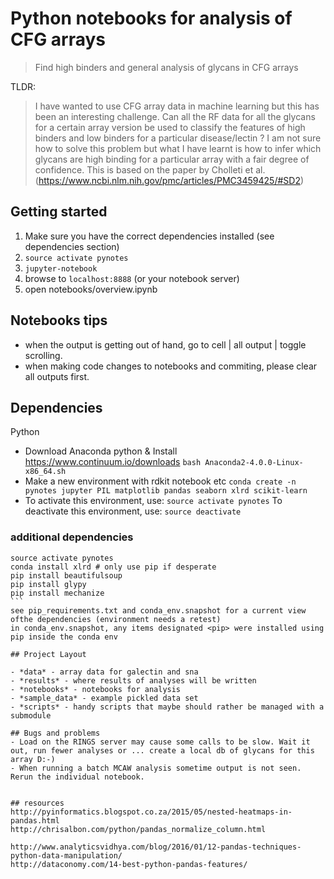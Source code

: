 
# Python notebooks for analysis of CFG arrays

> Find high binders and general analysis of glycans in CFG arrays

TLDR:
> I have wanted to use CFG array data in machine learning but this has been an interesting challenge.
Can all the RF data for all the glycans for a certain array version be used to classify the features of high binders and low binders for a particular disease/lectin ?
I am not sure how to solve this problem but what I have learnt is how to infer which glycans are high binding for a particular array with a fair degree of confidence. This is based on the paper by Cholleti et al. (https://www.ncbi.nlm.nih.gov/pmc/articles/PMC3459425/#SD2)


## Getting started

1. Make sure you have the correct dependencies installed (see dependencies section)
2. `source activate pynotes`
3. `jupyter-notebook`
4. browse to `localhost:8888` (or your notebook server)
5. open notebooks/overview.ipynb


## Notebooks tips
 - when the output is getting out of hand, go to cell | all output | toggle scrolling.
 - when making code changes to notebooks and commiting, please clear all outputs first.

## Dependencies
Python

- Download Anaconda python & Install
https://www.continuum.io/downloads
`bash Anaconda2-4.0.0-Linux-x86_64.sh`
- Make a new environment with rdkit notebook etc
`conda create -n pynotes jupyter PIL matplotlib pandas seaborn xlrd scikit-learn`
-  To activate this environment, use: `source activate pynotes` To deactivate this environment, use: `source deactivate`

### additional dependencies

````
source activate pynotes
conda install xlrd # only use pip if desperate
pip install beautifulsoup
pip install glypy
pip install mechanize
```
see pip_requirements.txt and conda_env.snapshot for a current view ofthe dependencies (environment needs a retest)
in conda_env.snapshot, any items designated <pip> were installed using pip inside the conda env

## Project Layout

- *data* - array data for galectin and sna
- *results* - where results of analyses will be written
- *notebooks* - notebooks for analysis
- *sample_data* - example pickled data set
- *scripts* - handy scripts that maybe should rather be managed with a submodule

## Bugs and problems
- Load on the RINGS server may cause some calls to be slow. Wait it out, run fewer analyses or ... create a local db of glycans for this array D:-)
- When running a batch MCAW analysis sometime output is not seen. Rerun the individual notebook.


## resources
http://pyinformatics.blogspot.co.za/2015/05/nested-heatmaps-in-pandas.html
http://chrisalbon.com/python/pandas_normalize_column.html

http://www.analyticsvidhya.com/blog/2016/01/12-pandas-techniques-python-data-manipulation/
http://dataconomy.com/14-best-python-pandas-features/
